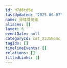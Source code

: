 ```yaml
---
id: d7d6td9e
lastUpdated: '2025-06-07'
name: 异体骨见鬼
aliases: []
layer: 6
eventDate: null
categoryId: cat_X3JSNomc
tagIds: []
timelineEvents: []
relations: []
titledLinks: []
---
```


